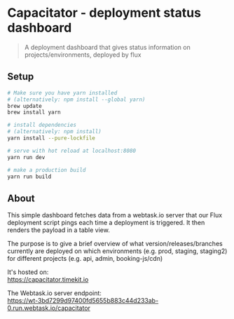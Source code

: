 # Capacitator - deployment status dashboard

> A deployment dashboard that gives status information on projects/environments, deployed by flux

## Setup

```bash
# Make sure you have yarn installed
# (alternatively: npm install --global yarn)
brew update
brew install yarn

# install dependencies
# (alternatively: npm install)
yarn install --pure-lockfile

# serve with hot reload at localhost:8080
yarn run dev

# make a production build
yarn run build
```

## About

This simple dashboard fetches data from a webtask.io server that our Flux deployment script pings each time a deployment is triggered. It then renders the payload in a table view.

The purpose is to give a brief overview of what version/releases/branches currently are deployed on which environments (e.g. prod, staging, staging2) for different projects (e.g. api, admin, booking-js/cdn)

It's hosted on:  
https://capacitator.timekit.io

The Webtask.io server endpoint:  
https://wt-3bd7299d97400fd5655b883c44d233ab-0.run.webtask.io/capacitator
